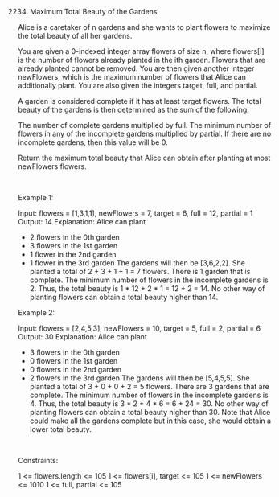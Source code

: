 2234. Maximum Total Beauty of the Gardens

Alice is a caretaker of n gardens and she wants to plant flowers to maximize the total beauty of all her gardens.

You are given a 0-indexed integer array flowers of size n, where flowers[i] is the number of flowers already planted in the ith garden. Flowers that are already planted cannot be removed. You are then given another integer newFlowers, which is the maximum number of flowers that Alice can additionally plant. You are also given the integers target, full, and partial.

A garden is considered complete if it has at least target flowers. The total beauty of the gardens is then determined as the sum of the following:

The number of complete gardens multiplied by full.
The minimum number of flowers in any of the incomplete gardens multiplied by partial. If there are no incomplete gardens, then this value will be 0.

Return the maximum total beauty that Alice can obtain after planting at most newFlowers flowers.

 

Example 1:

Input: flowers = [1,3,1,1], newFlowers = 7, target = 6, full = 12, partial = 1
Output: 14
Explanation: Alice can plant
- 2 flowers in the 0th garden
- 3 flowers in the 1st garden
- 1 flower in the 2nd garden
- 1 flower in the 3rd garden
The gardens will then be [3,6,2,2]. She planted a total of 2 + 3 + 1 + 1 = 7 flowers.
There is 1 garden that is complete.
The minimum number of flowers in the incomplete gardens is 2.
Thus, the total beauty is 1 * 12 + 2 * 1 = 12 + 2 = 14.
No other way of planting flowers can obtain a total beauty higher than 14.


Example 2:

Input: flowers = [2,4,5,3], newFlowers = 10, target = 5, full = 2, partial = 6
Output: 30
Explanation: Alice can plant
- 3 flowers in the 0th garden
- 0 flowers in the 1st garden
- 0 flowers in the 2nd garden
- 2 flowers in the 3rd garden
The gardens will then be [5,4,5,5]. She planted a total of 3 + 0 + 0 + 2 = 5 flowers.
There are 3 gardens that are complete.
The minimum number of flowers in the incomplete gardens is 4.
Thus, the total beauty is 3 * 2 + 4 * 6 = 6 + 24 = 30.
No other way of planting flowers can obtain a total beauty higher than 30.
Note that Alice could make all the gardens complete but in this case, she would obtain a lower total beauty.


 

Constraints:

1 <= flowers.length <= 105
1 <= flowers[i], target <= 105
1 <= newFlowers <= 1010
1 <= full, partial <= 105
